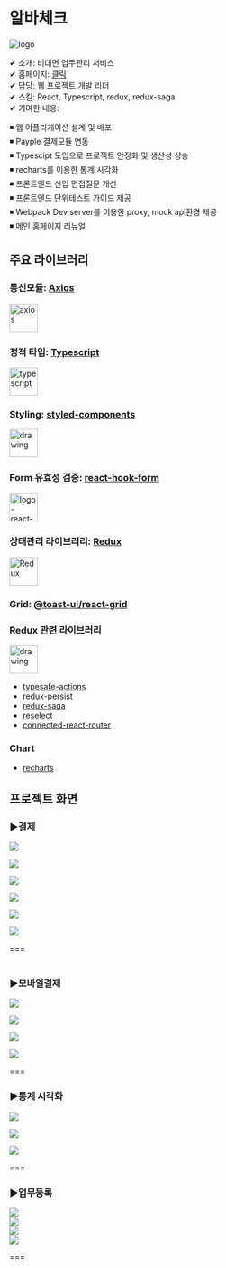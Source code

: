 # 알바체크

![logo](../resource/abck/logo-small-abck.jpg)

✔ 소개: 비대면 업무관리 서비스  
✔ 홈페이지: [클릭](https://www.albacheck.co.kr/)  
✔ 담당: 웹 프로젝트 개발 리더  
✔ 스킬: React, Typescript, redux, redux-saga  
✔ 기여한 내용:

◾ 웹 어플리케이션 설계 및 배포  
◾ Payple 결제모듈 연동  
◾ Typescipt 도입으로 프로젝트 안정화 및 생산성 상승  
◾ recharts를 이용한 통계 시각화  
◾ 프론트엔드 신입 면접질문 개선  
◾ 프론트엔드 단위테스트 가이드 제공  
◾ Webpack Dev server를 이용한 proxy, mock api환경 제공  
◾ 메인 홈페이지 리뉴얼

## 주요 라이브러리

### 통신모듈: [Axios](https://www.npmjs.com/package/axios)

<img src="../resource/logo/logo-axios.png" alt="axios" width="50" height="50"/>

### 정적 타입: [Typescript](https://www.npmjs.com/package/typescript)

<img src="../resource/logo/logo-typescript.png" alt="typescript" width="50" height="50"/>

### Styling: [styled-components](https://www.npmjs.com/package/styled-components)

<img src="../resource/logo/logo-styled-components.png" alt="drawing" width="50" height="50"/>

### Form 유효성 검증: [react-hook-form](https://www.npmjs.com/package/react-hook-form)

<img src="../resource/logo/logo-react-hook-form.png" alt="logo-react-hook-form" width="50" height="50"/>

### 상태관리 라이브러리: [Redux](https://www.npmjs.com/package/redux)

<img src="../resource/logo/logo-Redux.png" alt="Redux" width="50" height="50"/>

### Grid: [@toast-ui/react-grid](https://www.npmjs.com/package/@toast-ui/react-grid)

### Redux 관련 라이브러리

<img src="../resource/logo/logo-redux-saga.png" alt="drawing" width="50" height="50"/>

- [typesafe-actions](https://www.npmjs.com/search?q=typesafe-actions)
- [redux-persist](https://www.npmjs.com/package/redux-persist)
- [redux-saga](https://www.npmjs.com/package/redux-saga)
- [reselect](https://www.npmjs.com/package/reselect)
- [connected-react-router](https://www.npmjs.com/package/connected-react-router)

### Chart

- [recharts](https://www.npmjs.com/package/recharts)

## 프로젝트 화면

### ▶결제  

![](../resource/abck/abck-payment.png)  


![](../resource/abck/abck-payment2.png)  



![](../resource/abck/abck-payment3.png)  



![](../resource/abck/abck-payment4.png)  



![](../resource/abck/abck-payment5.png)  



![](../resource/abck/abck-payment6.png)  


===
<br/><br/>
### ▶모바일결제

![](../resource/abck/aback-mobiil-payment1.png)  

![](../resource/abck/aback-mobiil-payment2.png)  


![](../resource/abck/aback-mobiil-payment3.png)  


![](../resource/abck/aback-mobiil-payment4.png)  

===
### ▶통계 시각화

![](../resource/abck/aback-chart1.png)  


![](../resource/abck/aback-chart2.png)  


![](../resource/abck/aback-chart3.png)  



===
### ▶업무등록

![](../resource/abck/abck-checklist1.png)  
![](../resource/abck/abck-checklist2.png)  
![](../resource/abck/abck-checklist3.png)  
![](../resource/abck/abck-checklist4.png)  

===
